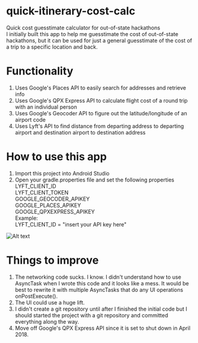 # quick-itinerary-cost-calc
Quick cost guesstimate calculator for out-of-state hackathons <br>
I initially built this app to help me guesstimate the cost of out-of-state hackathons, but it can be used for just a general guesstimate of the cost of a trip to a specific location and back.

# Functionality
1. Uses Google's Places API to easily search for addresses and retrieve info
2. Uses Google's QPX Express API to calculate flight cost of a round trip with an individual person
3. Uses Google's Geocoder API to figure out the latitude/longitude of an airport code
4. Uses Lyft's API to find distance from departing address to departing airport and destination airport to destination address

# How to use this app
1. Import this project into Android Studio
2. Open your gradle.properties file and set the following properties <br>
LYFT_CLIENT_ID <br>
LYFT_CLIENT_TOKEN <br>
GOOGLE_GEOCODER_APIKEY <br>
GOOGLE_PLACES_APIKEY <br>
GOOGLE_QPXEXPRESS_APIKEY <br>
Example: <br>
LYFT_CLIENT_ID = "insert your API key here" <br>

![Alt text](https://user-images.githubusercontent.com/5902976/32418562-b5a0a20a-c229-11e7-8a4b-c4f83317316b.png "Screenshot of app")

# Things to improve
1. The networking code sucks. I know. I didn't understand how to use AsyncTask when I wrote this code and it looks like a mess. It would be best to rewrite it with multiple AsyncTasks that do any UI operations onPostExecute().
2. The UI could use a huge lift.
3. I didn't create a git repository until after I finished the initial code but I should started the project with a git repository and committed everything along the way.
4. Move off Google's QPX Express API since it is set to shut down in April 2018.
